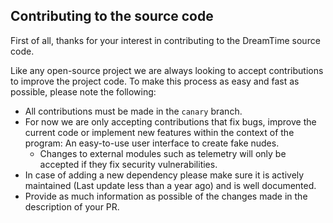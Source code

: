 ## Contributing to the source code

First of all, thanks for your interest in contributing to the DreamTime source code.

Like any open-source project we are always looking to accept contributions to improve the project code. To make this process as easy and fast as possible, please note the following:

- All contributions must be made in the `canary` branch.
- For now we are only accepting contributions that fix bugs, improve the current code or implement new features within the context of the program: An easy-to-use user interface to create fake nudes.
  - Changes to external modules such as telemetry will only be accepted if they fix security vulnerabilities.
- In case of adding a new dependency please make sure it is actively maintained (Last update less than a year ago) and is well documented.
- Provide as much information as possible of the changes made in the description of your PR.
